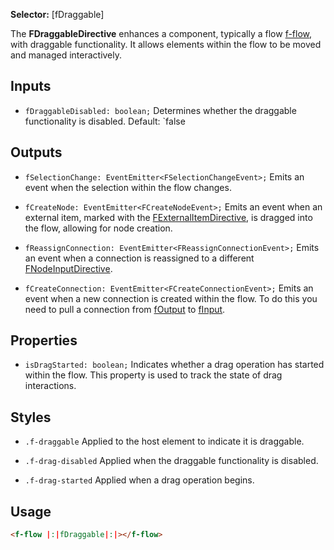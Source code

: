 ﻿**Selector:** [fDraggable] 

The **FDraggableDirective** enhances a component, typically a flow [f-flow](f-flow-component), with draggable functionality. It allows elements within the flow to be moved and managed interactively.

## Inputs

  - `fDraggableDisabled: boolean;` Determines whether the draggable functionality is disabled. Default: `false

## Outputs

 - `fSelectionChange: EventEmitter<FSelectionChangeEvent>;` Emits an event when the selection within the flow changes.

[//]: # ( - `fConnectionIntersectNode: EventEmitter<FConnectionIntersectNodeEvent>;` Emits an event when an unconnected node is dragged and released over a connection.  )

 - `fCreateNode: EventEmitter<FCreateNodeEvent>;` Emits an event when an external item, marked with the [FExternalItemDirective](f-external-item-directive), is dragged into the flow, allowing for node creation.

 - `fReassignConnection: EventEmitter<FReassignConnectionEvent>;` Emits an event when a connection is reassigned to a different [FNodeInputDirective](f-node-input-directive).

 - `fCreateConnection: EventEmitter<FCreateConnectionEvent>;` Emits an event when a new connection is created within the flow. To do this you need to pull a connection from [fOutput](f-node-output-directive) to [fInput](f-node-input-directive).

## Properties

 - `isDragStarted: boolean;` Indicates whether a drag operation has started within the flow. This property is used to track the state of drag interactions.

## Styles

  - `.f-draggable` Applied to the host element to indicate it is draggable.

  - `.f-drag-disabled` Applied when the draggable functionality is disabled.

  - `.f-drag-started` Applied when a drag operation begins.

## Usage

```html
<f-flow |:|fDraggable|:|></f-flow>
```
